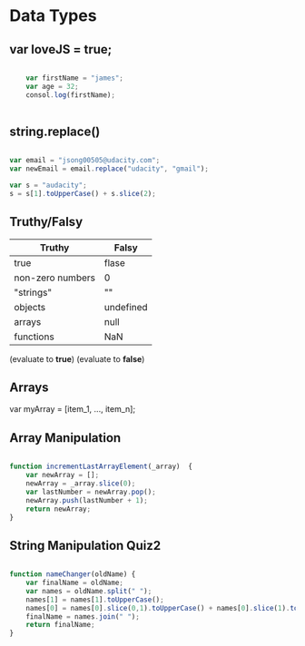 # Data Types

## var loveJS = true;

```javascript

	var firstName = "james";
	var age = 32;
	consol.log(firstName);
	
```

## string.replace()

```javascript

var email = "jsong00505@udacity.com";
var newEmail = email.replace("udacity", "gmail");

```

```javascript
var s = "audacity";
s = s[1].toUpperCase() + s.slice(2);
```

## Truthy/Falsy

| Truthy           | Falsy     |
| ---------------- | --------- |
| true             | flase     |
| non-zero numbers | 0         |
| "strings"        | ""        |
| objects          | undefined |
| arrays           | null      |
| functions        | NaN       |
(evaluate to **true**) (evaluate to **false**)

## Arrays

var myArray = [item_1, ..., item_n];

## Array Manipulation

```javascript

function incrementLastArrayElement(_array)  {
    var newArray = [];
    newArray = _array.slice(0);
    var lastNumber = newArray.pop();
    newArray.push(lastNumber + 1);
    return newArray;
}

```

## String Manipulation Quiz2

```javascript

function nameChanger(oldName) {
    var finalName = oldName;
    var names = oldName.split(" ");
    names[1] = names[1].toUpperCase();
    names[0] = names[0].slice(0,1).toUpperCase() + names[0].slice(1).toLowerCase();
    finalName = names.join(" ");
    return finalName;
}

```